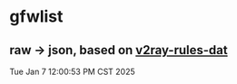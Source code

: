 # gfwlist
## raw -> json, based on [v2ray-rules-dat](https://github.com/Loyalsoldier/v2ray-rules-dat)
Tue Jan  7 12:00:53 PM CST 2025

